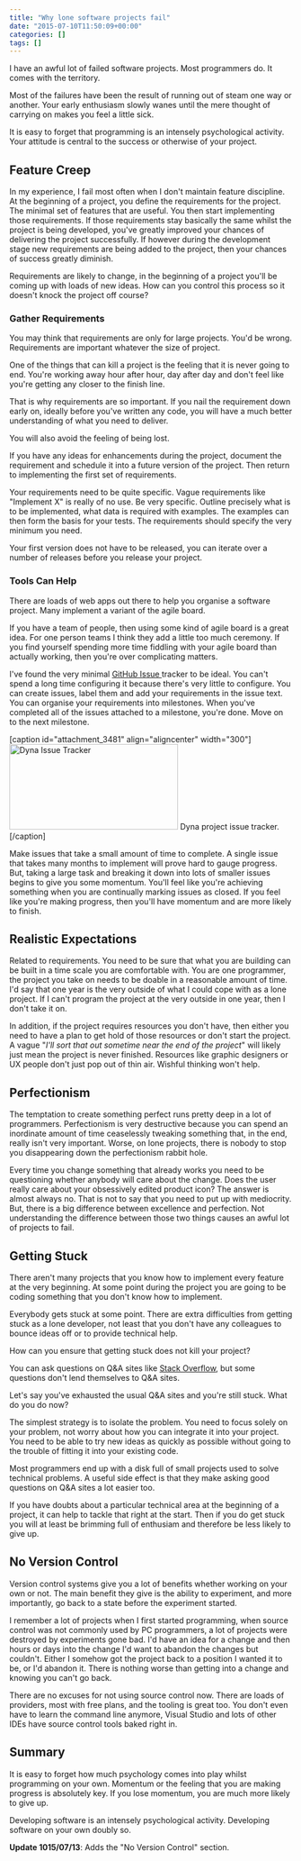 ```yaml
---
title: "Why lone software projects fail"
date: "2015-07-10T11:50:09+00:00"
categories: []
tags: []
---
```


I have an awful lot of failed software projects. Most programmers do. It comes with the territory.

Most of the failures have been the result of running out of steam one way or another. Your early enthusiasm slowly wanes until the mere thought of carrying on makes you feel a little sick.

It is easy to forget that programming is an intensely psychological activity. Your attitude is central to the success or otherwise of your project.
<h2>Feature Creep</h2>
In my experience, I fail most often when I don't maintain feature discipline. At the beginning of a project, you define the requirements for the project. The minimal set of features that are useful. You then start implementing those requirements. If those requirements stay basically the same whilst the project is being developed, you've greatly improved your chances of delivering the project successfully. If however during the development stage new requirements are being added to the project, then your chances of success greatly diminish.

Requirements are likely to change, in the beginning of a project you'll be coming up with loads of new ideas. How can you control this process so it doesn't knock the project off course?
<h3>Gather Requirements</h3>
You may think that requirements are only for large projects. You'd be wrong. Requirements are important whatever the size of project.

One of the things that can kill a project is the feeling that it is never going to end. You're working away hour after hour, day after day and don't feel like you're getting any closer to the finish line.

That is why requirements are so important. If you nail the requirement down early on, ideally before you've written any code, you will have a much better understanding of what you need to deliver.

You will also avoid the feeling of being lost.

If you have any ideas for enhancements during the project, document the requirement and schedule it into a future version of the project. Then return to implementing the first set of requirements.

Your requirements need to be quite specific. Vague requirements like "Implement X" is really of no use. Be very specific. Outline precisely what is to be implemented, what data is required with examples. The examples can then form the basis for your tests. The requirements should specify the very minimum you need.

Your first version does not have to be released, you can iterate over a number of releases before you release your project.
<h3>Tools Can Help</h3>
There are loads of web apps out there to help you organise a software project. Many implement a variant of the agile board.

If you have a team of people, then using some kind of agile board is a great idea. For one person teams I think they add a little too much ceremony. If you find yourself spending more time fiddling with your agile board than actually working, then you're over complicating matters.

I've found the very minimal <a href="https://guides.github.com/features/issues/">GitHub Issue </a>tracker to be ideal. You can't spend a long time configuring it because there's very little to configure. You can create issues, label them and add your requirements in the issue text. You can organise your requirements into milestones. When you've completed all of the issues attached to a milestone, you're done. Move on to the next milestone.

[caption id="attachment_3481" align="aligncenter" width="300"]<a href="http://techteapot.com/wp-content/uploads/2015/05/dyna-github-issue-tracker.png"><img class="size-medium wp-image-3481" src="http://techteapot.com/wp-content/uploads/2015/05/dyna-github-issue-tracker-300x152.png" alt="Dyna Issue Tracker" width="300" height="152" /></a> Dyna project issue tracker.[/caption]

Make issues that take a small amount of time to complete. A single issue that takes many months to implement will prove hard to gauge progress. But, taking a large task and breaking it down into lots of smaller issues begins to give you some momentum. You'll feel like you're achieving something when you are continually marking issues as closed. If you feel like you're making progress, then you'll have momentum and are more likely to finish.
<h2>Realistic Expectations</h2>
Related to requirements. You need to be sure that what you are building can be built in a time scale you are comfortable with. You are one programmer, the project you take on needs to be doable in a reasonable amount of time. I'd say that one year is the very outside of what I could cope with as a lone project. If I can't program the project at the very outside in one year, then I don't take it on.

In addition, if the project requires resources you don't have, then either you need to have a plan to get hold of those resources or don't start the project. A vague "<em>I'll sort that out sometime near the end of the project</em>" will likely just mean the project is never finished. Resources like graphic designers or UX people don't just pop out of thin air. Wishful thinking won't help.
<h2>Perfectionism</h2>
The temptation to create something perfect runs pretty deep in a lot of programmers. Perfectionism is very destructive because you can spend an inordinate amount of time ceaselessly tweaking something that, in the end, really isn't very important. Worse, on lone projects, there is nobody to stop you disappearing down the perfectionism rabbit hole.

Every time you change something that already works you need to be questioning whether anybody will care about the change. Does the user really care about your obsessively edited product icon? The answer is almost always no. That is not to say that you need to put up with mediocrity. But, there is a big difference between excellence and perfection. Not understanding the difference between those two things causes an awful lot of projects to fail.
<h2>Getting Stuck</h2>
There aren't many projects that you know how to implement every feature at the very beginning. At some point during the project you are going to be coding something that you don't know how to implement.

Everybody gets stuck at some point. There are extra difficulties from getting stuck as a lone developer, not least that you don't have any colleagues to bounce ideas off or to provide technical help.

How can you ensure that getting stuck does not kill your project?

You can ask questions on Q&amp;A sites like <a href="http://stackoverflow.com/">Stack Overflow</a>, but some questions don't lend themselves to Q&amp;A sites.

Let's say you've exhausted the usual Q&amp;A sites and you're still stuck. What do you do now?

The simplest strategy is to isolate the problem. You need to focus solely on your problem, not worry about how you can integrate it into your project. You need to be able to try new ideas as quickly as possible without going to the trouble of fitting it into your existing code.

Most programmers end up with a disk full of small projects used to solve technical problems. A useful side effect is that they make asking good questions on Q&amp;A sites a lot easier too.

If you have doubts about a particular technical area at the beginning of a project, it can help to tackle that right at the start. Then if you do get stuck you will at least be brimming full of enthusiam and therefore be less likely to give up.
<h2>No Version Control</h2>
Version control systems give you a lot of benefits whether working on your own or not. The main benefit they give is the ability to experiment, and more importantly, go back to a state before the experiment started.

I remember a lot of projects when I first started programming, when source control was not commonly used by PC programmers, a lot of projects were destroyed by experiments gone bad. I'd have an idea for a change and then hours or days into the change I'd want to abandon the changes but couldn't. Either I somehow got the project back to a position I wanted it to be, or I'd abandon it. There is nothing worse than getting into a change and knowing you can't go back.

There are no excuses for not using source control now. There are loads of providers, most with free plans, and the tooling is great too. You don't even have to learn the command line anymore, Visual Studio and lots of other IDEs have source control tools baked right in.
<h2>Summary</h2>
It is easy to forget how much psychology comes into play whilst programming on your own. Momentum or the feeling that you are making progress is absolutely key. If you lose momentum, you are much more likely to give up.

Developing software is an intensely psychological activity. Developing software on your own doubly so.

<strong>Update 1015/07/13</strong>: Adds the "No Version Control" section.
